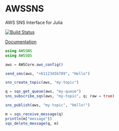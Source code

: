 # AWSSNS

AWS SNS Interface for Julia

[![Build Status](https://travis-ci.org/samoconnor/AWSSNS.jl.svg)](https://travis-ci.org/samoconnor/AWSSNS.jl)

[Documentation](https://juliacloud.github.io/AWSCore.jl/build/AWSSNS.html)

```julia
using AWSSNS
using AWSSQS

aws = AWSCore.aws_config()

send_sms(aws, "+61123456789", "Hello")

sns_create_topic(aws, "my-topic")

q = sqs_get_queue(aws, "my-queue")
sns_subscribe_sqs(aws, "my-topic", q; raw = true)

sns_publish(aws, "my-topic", "Hello!")

m = sqs_receive_message(q)
println(m["message"])
sqs_delete_message(q, m)
```
